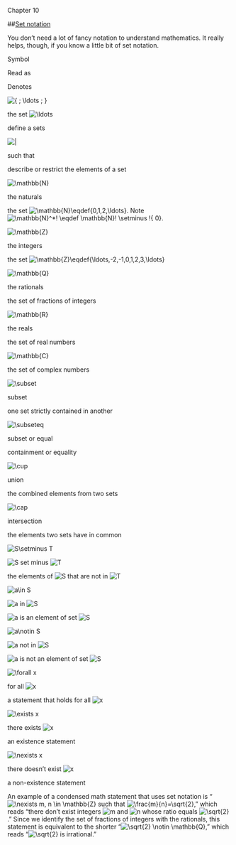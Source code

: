 Chapter 10    

##[Set notation](part0010_split_015.md)

You don’t need a lot of fancy notation to understand mathematics. It really helps, though, if you know a little bit of set notation.

Symbol

Read as

Denotes

![\{ \; \ldots \;  \}](02844.jpeg)

the set ![\ldots](00899.jpeg)

define a sets

![|](01978.jpeg)

such that

describe or restrict the elements of a set

![\mathbb{N}](00048.jpeg)

the naturals

the set ![\mathbb{N}\eqdef\{0,1,2,\ldots\}](02845.jpeg). Note ![\mathbb{N}^*\! \eqdef \mathbb{N}\! \setminus  \!\{ 0\}](02846.jpeg).

![\mathbb{Z}](00225.jpeg)

the integers

the set ![\mathbb{Z}\eqdef\{\ldots,-2,-1,0,1,2,3,\ldots\}](02847.jpeg)

![\mathbb{Q}](00051.jpeg)

the rationals

the set of fractions of integers

![\mathbb{R}](00060.jpeg)

the reals

the set of real numbers

![\mathbb{C}](00062.jpeg)

the set of complex numbers

![\subset](01864.jpeg)

subset

one set strictly contained in another

![\subseteq](01953.jpeg)

subset or equal

containment or equality

![\cup](02002.jpeg)

union

the combined elements from two sets

![\cap](02848.jpeg)

intersection

the elements two sets have in common

![S\setminus T](01952.jpeg)

![S](00595.jpeg) set minus ![T](01950.jpeg)

the elements of ![S](00595.jpeg) that are not in ![T](01950.jpeg)

![a\in S](02849.jpeg)

![a](00014.jpeg) in ![S](00595.jpeg)

![a](00014.jpeg) is an element of set ![S](00595.jpeg)

![a\notin S](02850.jpeg)

![a](00014.jpeg) not in ![S](00595.jpeg)

![a](00014.jpeg) is not an element of set ![S](00595.jpeg)

![\forall x](02851.jpeg)

for all ![x](00015.jpeg)

a statement that holds for all ![x](00015.jpeg)

![\exists x](02852.jpeg)

there exists ![x](00015.jpeg)

an existence statement

![\nexists x](02853.jpeg)

there doesn’t exist ![x](00015.jpeg)

a non-existence statement

An example of a condensed math statement that uses set notation is “![\nexists m, n \in \mathbb{Z}](02854.jpeg) such that ![\frac{m}{n}=\sqrt{2}](02855.jpeg),” which reads “there don’t exist integers ![m](00053.jpeg) and ![n](00054.jpeg) whose ratio equals ![\sqrt{2}](00056.jpeg).” Since we identify the set of fractions of integers with the rationals, this statement is equivalent to the shorter “![\sqrt{2} \notin \mathbb{Q}](02856.jpeg),” which reads “![\sqrt{2}](00056.jpeg) is irrational.”
